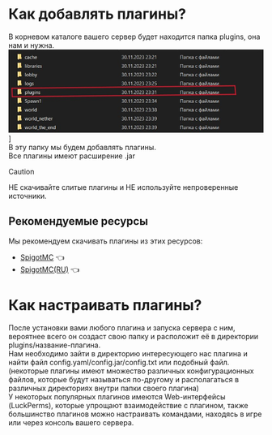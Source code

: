 # Как добавлять плагины?
В корневом каталоге вашего сервер будет находится папка plugins, она нам и нужна.<br>
![MainFolder](/images/MainFolderServer.jpg)]<br>
В эту папку мы будем добавлять плагины.<br>
Все плагины имеют расширение .jar<br>
> [!CAUTION]
> НЕ скачивайте слитые плагины и НЕ используйте непроверенные источники.
## Рекомендуемые ресурсы
Мы рекомендуем скачивать плагины из этих ресурсов:
- [SpigotMC](www.spigotmc.org) 👈
- [SpigotMC(RU)](spigotmc.ru) 👈

# Как настраивать плагины?
После установки вами любого плагина и запуска сервера с ним, вероятнее всего он создаст свою папку и расположит её в директории plugins/название-плагина.<br>
Нам необходимо зайти в директорию интересующего нас плагина и найти файл config.yaml/config.jar/config.txt или подобный файл. (некоторые плагины имеют множество различных конфигурационных файлов, которые будут называться по-другому и располагаться в различных директориях внутри папки своего плагина)<br>
У некоторых популярных плагинов имеются Web-интерфейсы (LuckPerms), которые упрощают взаимодействие с плагином, также большинство плагинов можно настраивать командами, находясь в игре или через консоль вашего сервера.
